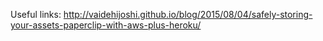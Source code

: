 Useful links:
http://vaidehijoshi.github.io/blog/2015/08/04/safely-storing-your-assets-paperclip-with-aws-plus-heroku/
